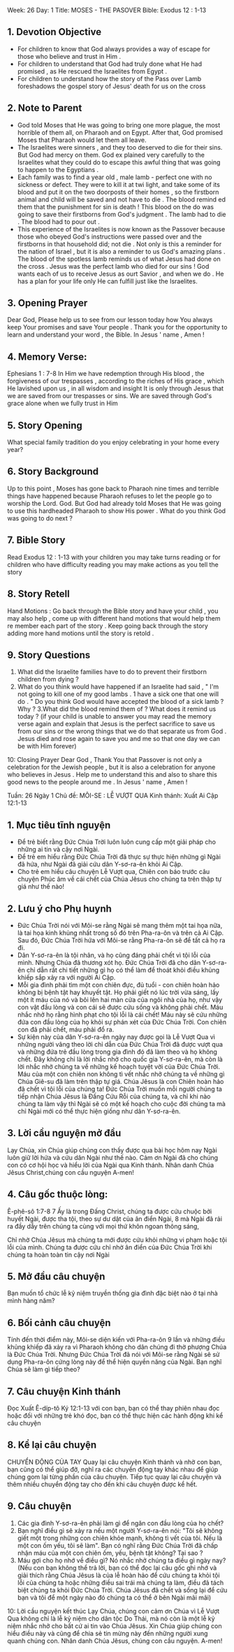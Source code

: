 Week: 26
Day: 1
Title: MOSES - THE PASOVER
Bible: Exodus 12 : 1-13
## 1. Devotion Objective
- For children to know that God always provides a way of escape for those who believe and trust in Him .
- For children to understand that God had truly done what He had promised , as He rescued the Israelites from Egypt .
- For children to understand how the story of the Pass over Lamb foreshadows the gospel story of Jesus' death for us on the cross

## 2. Note to Parent
- God told Moses that He was going to bring one more plague, the most horrible of them all, on Pharaoh and on Egypt. After that, God promised Moses that Pharaoh would let them all leave.
- The Israelites were sinners , and they too deserved to die for their sins. But God had mercy on them. God ex plained very carefully to the Israelites what they could do to escape this awful thing that was going to happen to the Egyptians .
- Each family was to find a year old , male lamb - perfect one with no sickness or defect. They were to kill it at twi light, and take some of its blood and put it on the two doorposts of their homes , so the firstborn animal and child will be saved and not have to die . The blood remind ed them that the punishment for sin is death ! This blood on the do was going to save their firstborns from God's judgment . The lamb had to die . The blood had to pour out .
- This experience of the Israelites is now known as the Passover because those who obeyed God's instructions were passed over and the firstborns in that household did; not die . Not only is this a reminder for the nation of Israel , but it is also a reminder to us God's amazing plans . The blood of the spotless lamb reminds us of what Jesus had done on the cross . Jesus was the perfect lamb who died for our sins ! God wants each of us to receive Jesus as ourt Savior , and when we do . He has a plan for your life only He can fulfill just like the Israelites.

## 3. Opening Prayer
Dear God, Please help us to see from our lesson today how You always keep Your promises and save Your people . Thank you for the opportunity to learn and understand your word , the Bible. In Jesus ' name , Amen !


## 4. Memory Verse:
 Ephesians 1 : 7-8 In Him we have redemption through His blood , the forgiveness of our trespasses , according to the riches of His grace , which He lavished upon us , in all wisdom and insight
 It is only through Jesus that we are saved from our trespasses or sins. We are saved through God's grace alone when we fully trust in Him

## 5. Story Opening
What special family tradition do you enjoy celebrating in your home every year?


## 6. Story Background
Up to this point , Moses has gone back to Pharaoh nine times and terrible things have happened because Pharaoh refuses to let the people go to worship the Lord. God. But God had already told Moses that He was going to use this hardheaded Pharaoh to show His power . What do you think God was going to do next ?


## 7. Bible Story
Read Exodus 12 : 1-13 with your children you may take turns reading or for children who have difficulty reading you may make actions as you tell the story

## 8. Story Retell
Hand Motions : Go back through the Bible story and have your child , you may also help , come up with different hand motions that would help them re member each part of the story . Keep going back through the story adding more hand motions until the story is retold .

## 9. Story Questions
1. What did the Israelite families have to do to prevent their firstborn children from dying ?
2. What do you think would have happened if an Israelite had said , " I'm not going to kill one of my good lambs . 1 have a sick one that one will do . " Do you think God would have accepted the blood of a sick lamb ? Why ?
3.What did the blood remind them of ? What does it remind us today ? (if your child is unable to answer you may read the memory verse again and explain that Jesus is the perfect sacrifice to save us from our sins or the wrong things that we do that separate us from God . Jesus died and rose again to save you and me so that one day we can be with Him forever)


10: Closing Prayer
Dear God , Thank You that Passover is not only a celebration for the Jewish people , but it is also a celebration for anyone who believes in Jesus . Help me to understand this and also to share this good news to the people around me . In Jesus ' name , Amen !

Tuần: 26
Ngày 1
Chủ đề: MÔI-SE : LỄ VƯỢT QUA
Kinh thánh: Xuất Ai Cập 12:1-13

## 1. Mục tiêu tĩnh nguyện
- Để trẻ biết rằng Đức Chúa Trời luôn luôn cung cấp một giải pháp cho những ai tin và cậy nơi Ngài.
- Để trẻ em hiểu rằng Đức Chúa Trời đã thực sự thực hiện những gì Ngài đã hứa, như Ngài đã giải cứu dân Y-sơ-ra-ên khỏi Ai Cập.
- Cho trẻ em hiểu câu chuyện Lễ Vượt qua, Chiên con báo trước câu chuyện Phúc âm về cái chết của Chúa Jêsus cho chúng ta trên thập tự giá như thế nào!

## 2. Lưu ý cho Phụ huynh
- Đức Chúa Trời nói với Môi-se rằng Ngài sẽ mang thêm một tai họa nữa, là tai họa kinh khủng nhất trong số đó trên Pha-ra-ôn và trên cả Ai Cập. Sau đó, Đức Chúa Trời hứa với Môi-se rằng Pha-ra-ôn sẽ để tất cả họ ra đi.
- Dân Y-sơ-ra-ên là tội nhân, và họ cũng đáng phải chết vì tội lỗi của mình. Nhưng Chúa đã thương xót họ. Đức Chúa Trời đã cho dân Y-sơ-ra-ên chỉ dẫn rất chi tiết những gì họ có thể làm để thoát khỏi điều khủng khiếp sắp xảy ra với người Ai Cập.
- Mỗi gia đình phải tìm một con chiên đực, đủ tuổi - con chiên hoàn hảo không bị bệnh tật hay khuyết tật. Họ phải giết nó lúc trời vừa sáng, lấy một ít máu của nó và bôi lên hai màn cửa của ngôi nhà của họ, như vậy con vật đầu lòng và con cái sẽ được cứu sống và không phải chết. Máu nhắc nhở họ rằng hình phạt cho tội lỗi là cái chết! Máu này sẽ cứu những đứa con đầu lòng của họ khỏi sự phán xét của Đức Chúa Trời. Con chiên con đã phải chết, máu phải đổ ra.
- Sự kiện này của dân Y-sơ-ra-ên ngày nay được gọi là Lễ Vượt Qua vì những người vâng theo lời chỉ dẫn của Đức Chúa Trời đã được vượt qua và những đứa trẻ đầu lòng trong gia đình đó đã làm theo và họ không chết. Đây không chỉ là lời nhắc nhở cho quốc gia Y-sơ-ra-ên, mà còn là lời nhắc nhở chúng ta về những kế hoạch tuyệt vời của Đức Chúa Trời. Máu của một con chiên non không tì vết nhắc nhở chúng ta về những gì Chúa Giê-su đã làm trên thập tự giá. Chúa Jêsus là con Chiên hoàn hảo đã chết vì tội lỗi của chúng ta! Đức Chúa Trời muốn mỗi người chúng ta tiếp nhận Chúa Jêsus là Đấng Cứu Rỗi của chúng ta, và chỉ khi nào chúng ta làm vậy thì Ngài sẽ có một kế hoạch cho cuộc đời chúng ta mà chỉ Ngài mới có thể thực hiện giống như dân Y-sơ-ra-ên.

## 3. Lời cầu nguyện mở đầu
Lạy Chúa, xin Chúa giúp chúng con thấy được qua bài học hôm nay Ngài luôn giữ lời hứa và cứu dân Ngài như thế nào. Cảm ơn Ngài đã cho chúng con có cơ hội học và hiểu lời của Ngài qua Kinh thánh. Nhân danh Chúa Jêsus Christ,chúng con cầu nguyện A-men!


## 4. Câu gốc thuộc lòng:
 Ê-phê-sô 1:7-8
7 Ấy là trong Đấng Christ, chúng ta được cứu chuộc bởi huyết Ngài, được tha tội, theo sự dư dật của ân điển Ngài, 8 mà Ngài đã rải ra đầy dẫy trên chúng ta cùng với mọi thứ khôn ngoan thông sáng,

 Chỉ nhờ Chúa Jêsus mà chúng ta mới được cứu khỏi những vi phạm hoặc tội lỗi của mình. Chúng ta được cứu chỉ nhờ ân điển của Đức Chúa Trời khi chúng ta hoàn toàn tin cậy nơi Ngài

## 5. Mở đầu câu chuyện
Bạn muốn tổ chức lễ kỷ niệm truyền thống gia đình đặc biệt nào ở tại nhà mình hàng năm?


## 6. Bối cảnh câu chuyện
Tính đến thời điểm này, Môi-se diện kiến với Pha-ra-ôn 9 lần và những điều khủng khiếp đã xảy ra vì Pharaoh không cho dân chúng đi thờ phượng Chúa là Đức Chúa Trời. Nhưng Đức Chúa Trời đã nói với Môi-se rằng Ngài sẽ sử dụng Pha-ra-ôn cứng lòng này để thể hiện quyền năng của Ngài. Bạn nghĩ Chúa sẽ làm gì tiếp theo?


## 7. Câu chuyện Kinh thánh
Đọc Xuất Ê-díp-tô Ký 12:1-13 với con bạn, bạn có thể thay phiên nhau đọc hoặc đối với những trẻ khó đọc, bạn có thể thực hiện các hành động khi kể câu chuyện

## 8. Kể lại câu chuyện
CHUYỂN ĐỘNG CỦA TAY
Quay lại câu chuyện Kinh thánh và nhờ con bạn, bạn cũng có thể giúp đỡ, nghĩ ra các chuyển động tay khác nhau để giúp chúng gom lại từng phần của câu chuyện. Tiếp tục quay lại câu chuyện và thêm nhiều chuyển động tay cho đến khi câu chuyện được kể hết.

## 9. Câu chuyện
1. Các gia đình Y-sơ-ra-ên phải làm gì để ngăn con đầu lòng của họ chết?
2. Bạn nghĩ điều gì sẽ xảy ra nếu một người Y-sơ-ra-ên nói: "Tôi sẽ không giết một trong những con chiên khỏe mạnh, không tì vết của tôi. Nếu là một con ốm yếu, tôi sẽ làm". Bạn có nghĩ rằng Đức Chúa Trời đã chấp nhận máu của một con chiên ốm, yếu, bệnh tật không? Tại sao ?
3. Máu gợi cho họ nhớ về điều gì? Nó nhắc nhở chúng ta điều gì ngày nay? (Nếu con bạn không thể trả lời, bạn có thể đọc lại câu gốc ghi nhớ và giải thích rằng Chúa Jêsus là của lễ hoàn hảo để cứu chúng ta khỏi tội lỗi của chúng ta hoặc những điều sai trái mà chúng ta làm, điều đã tách biệt chúng ta khỏi Đức Chúa Trời. Chúa Jêsus đã chết và sống lại để cứu bạn và tôi để một ngày nào đó chúng ta có thể ở bên Ngài mãi mãi)


10: Lời cầu nguyện kết thúc
Lạy Chúa, chúng con cảm ơn Chúa vì Lễ Vượt Qua không chỉ là lễ kỷ niệm cho dân tộc Do Thái, mà nó còn là một lễ kỷ niệm nhắc nhở cho bất cứ ai tin vào Chúa Jêsus. Xin Chúa giúp chúng con hiểu điều này và cũng để chia sẻ tin mừng này đến những người xung quanh chúng con. Nhân danh Chúa Jêsus, chúng con cầu nguyện. A-men!
